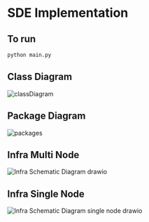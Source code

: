# SDE Implementation 



## To run 

```python
python main.py

```

## Class Diagram 

![classDiagram](https://user-images.githubusercontent.com/104094929/164294670-726ff42f-d202-4497-817b-28b5d02ca6e5.jpg)





## Package Diagram 

![packages](https://user-images.githubusercontent.com/104094929/164294678-6c8aeada-0755-4d96-938b-02e75cf21370.jpg)

## Infra Multi Node 

![Infra Schematic Diagram drawio](https://user-images.githubusercontent.com/104094929/164294688-0e5ff5b9-ab27-436d-8948-1d19f7d1f571.png)

## Infra Single Node 

![Infra Schematic Diagram single node drawio](https://user-images.githubusercontent.com/104094929/164294682-1ee44203-917e-4a56-833c-9acdce8e9651.png)
 


